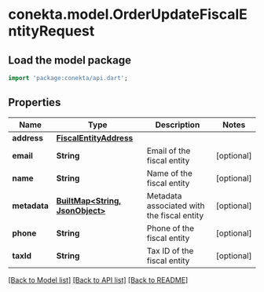 # conekta.model.OrderUpdateFiscalEntityRequest

## Load the model package
```dart
import 'package:conekta/api.dart';
```

## Properties
Name | Type | Description | Notes
------------ | ------------- | ------------- | -------------
**address** | [**FiscalEntityAddress**](FiscalEntityAddress.md) |  | 
**email** | **String** | Email of the fiscal entity | [optional] 
**name** | **String** | Name of the fiscal entity | [optional] 
**metadata** | [**BuiltMap&lt;String, JsonObject&gt;**](JsonObject.md) | Metadata associated with the fiscal entity | [optional] 
**phone** | **String** | Phone of the fiscal entity | [optional] 
**taxId** | **String** | Tax ID of the fiscal entity | [optional] 

[[Back to Model list]](../README.md#documentation-for-models) [[Back to API list]](../README.md#documentation-for-api-endpoints) [[Back to README]](../README.md)


